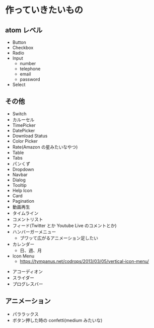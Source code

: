 # 作っていきたいもの

## atom レベル

- Button
- Checkbox
- Radio
- Input
  - number
  - telephone
  - email
  - password
- Select

## その他

- Switch
- カルーセル
- TimePicker
- DatePicker
- Download Status
- Color Picker
- Rate(Amazon の星みたいなやつ)
- Table
- Tabs
- パンくず
- Dropdown
- Navbar
- Dialog
- Tooltip
- Help Icon
- Card
- Pagination
- 動画再生
- タイムライン
- コメントリスト
- フィード(Twitter とか Youtube Live のコメントとか)
- ハンバーガーメニュー
  - ブワッて広がるアニメーション足したい
- カレンダー
  - 日、週、月
- Icon Menu
  - https://tympanus.net/codrops/2013/03/05/vertical-icon-menu/

* アコーディオン
* スライダー
* プログレスバー

## アニメーション

- パララックス
- ボタン押した時の confetti(medium みたいな)
